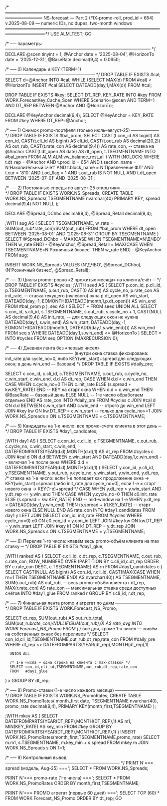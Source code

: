 /* ══════════════════════════════════════════════════════════════
   NS-forecast — Part 2 (FIX-promo-roll, prod_id = 654)
   v.2025-08-09  —  numeric IDs, no dupes, two-month windows
═══════════════════════════════════════════════════════════════*/
USE ALM_TEST;
GO

/* ── параметры ─────────────────────────────────────────────── */
DECLARE
    @scen      tinyint      = 1,
    @Anchor    date         = '2025-08-04',
    @HorizonTo date         = '2025-12-31',
    @BaseRate  decimal(9,4) = 0.0650;

/* ── 0) Календарь и KEY (TERM=1) ───────────────────────────── */
DROP TABLE IF EXISTS #cal;
SELECT d=@Anchor INTO #cal;
WHILE (SELECT MAX(d) FROM #cal) < @HorizonTo
    INSERT #cal SELECT DATEADD(day,1,MAX(d)) FROM #cal;

DROP TABLE IF EXISTS #key;
SELECT DT_REP, KEY_RATE
INTO   #key
FROM   WORK.ForecastKey_Cache_Scen
WHERE  Scenario=@scen AND TERM=1
  AND  DT_REP BETWEEN @Anchor AND @HorizonTo;

DECLARE @KeyAnchor decimal(9,4);
SELECT @KeyAnchor = KEY_RATE FROM #key WHERE DT_REP=@Anchor;

/* ── 1) Снимок promo-портфеля (только июль–август-25) ───────── */
DROP TABLE IF EXISTS #bal_prom;
SELECT
    CAST(t.con_id AS bigint)       AS con_id,
    CAST(t.cli_id AS bigint)       AS cli_id,
    CAST(t.out_rub AS decimal(20,2)) AS out_rub,
    CAST(t.rate_con AS decimal(9,4)) AS rate_con,   -- ставка на @Anchor
    CAST(t.dt_open AS date)        AS dt_open,
    t.TSEGMENTNAME
INTO #bal_prom
FROM   ALM.ALM.vw_balance_rest_all t WITH (NOLOCK)
WHERE  t.dt_rep       = @Anchor
  AND  t.prod_id      = 654
  AND  t.section_name = N'Накопительный счёт'
  AND  t.block_name   = N'Привлечение ФЛ'
  AND  t.cur          = '810'
  AND  t.od_flag      = 1
  AND  t.out_rub IS NOT NULL
  AND  t.dt_open BETWEEN '2025-07-01' AND '2025-08-31';

/* ── 2) Постоянные спреды по август-25 открытиям ───────────── */
DROP TABLE IF EXISTS WORK.NS_Spreads;
CREATE TABLE WORK.NS_Spreads(
  TSEGMENTNAME nvarchar(40) PRIMARY KEY,
  spread       decimal(9,4) NOT NULL
);

DECLARE @Spread_DChbo  decimal(9,4),
        @Spread_Retail decimal(9,4);

;WITH aug AS (
    SELECT TSEGMENTNAME,
           w_rate = SUM(out_rub*rate_con)/SUM(out_rub)
    FROM   #bal_prom
    WHERE  dt_open BETWEEN '2025-08-01' AND '2025-08-31'
    GROUP  BY TSEGMENTNAME
)
SELECT
    @Spread_DChbo   = MAX(CASE WHEN TSEGMENTNAME=N'ДЧБО'            THEN w_rate END) - @KeyAnchor,
    @Spread_Retail  = MAX(CASE WHEN TSEGMENTNAME=N'Розничный бизнес' THEN w_rate END) - @KeyAnchor
FROM aug;

INSERT WORK.NS_Spreads VALUES
       (N'ДЧБО', @Spread_DChbo),
       (N'Розничный бизнес', @Spread_Retail);

/* ── 3) Циклы promo: ровно «2 прожитых месяца» на клиента/счёт ─ */
DROP TABLE IF EXISTS #cycles;
;WITH seed AS (
    SELECT
        p.con_id, p.cli_id, p.TSEGMENTNAME, p.out_rub,
        CAST(0 AS int) AS cycle_no,
        p.rate_con     AS init_rate,                    -- ставка текущего (нулевого) окна
        p.dt_open      AS win_start,
        DATEADD(day,-1, EOMONTH(DATEADD(month,1,p.dt_open))) AS win_end
    FROM #bal_prom p
),
seq AS (
    SELECT * FROM seed
    UNION ALL
    SELECT
        s.con_id, s.cli_id, s.TSEGMENTNAME, s.out_rub,
        s.cycle_no + 1,
        CAST(NULL AS decimal(9,4)) AS init_rate,        -- для следующих окон не нужна
        DATEADD(day,1, s.win_end) AS win_start,
        DATEADD(day,-1, EOMONTH(DATEADD(month,1, DATEADD(day,1,s.win_end)))) AS win_end
    FROM seq s
    WHERE DATEADD(day,1,s.win_end) <= @HorizonTo
)
SELECT *
INTO   #cycles
FROM   seq
OPTION (MAXRECURSION 0);

/* ── 4) Дневная лента без «первых чисел» ──────────────────────
      (внутри окна ставка фиксирована: init_rate для cycle_no=0,
       либо KEY(win_start)+spread для следующих окон;
       в день win_end — базовая)                                */
DROP TABLE IF EXISTS #daily_pre;

SELECT
    c.con_id, c.cli_id, c.TSEGMENTNAME, c.out_rub,
    c.cycle_no, c.win_start, c.win_end,
    d.d AS dt_rep,
    CASE
      WHEN d.d < c.win_end THEN
           CASE WHEN c.cycle_no=0
                THEN c.init_rate
                ELSE (s.spread + kw.KEY_RATE) END      -- KEY на старт окна
      WHEN d.d = c.win_end THEN @BaseRate               -- базовый день
      ELSE NULL                                         -- 1-е число обработаем отдельно
    END AS rate_con
INTO   #daily_pre
FROM   #cycles c
JOIN   #cal d
       ON d.d BETWEEN c.win_start AND c.win_end         -- строго до win_end
LEFT   JOIN #key kw
       ON kw.DT_REP = c.win_start                       -- только для cycle_no>=1
JOIN   WORK.NS_Spreads s
       ON s.TSEGMENTNAME = c.TSEGMENTNAME;

/* ── 5) Кандидаты на 1-е число: все промо-счета клиента в этот день ─ */
DROP TABLE IF EXISTS #day1_candidates;

;WITH day1 AS (
    SELECT c.con_id, c.cli_id, c.TSEGMENTNAME, c.out_rub, c.cycle_no,
           c.win_start, c.win_end,
           DATEFROMPARTS(YEAR(d.d),MONTH(d.d),1) AS dt_rep
    FROM   #cycles c
    JOIN   #cal d
      ON   d.d BETWEEN c.win_start AND DATEADD(day,1,c.win_end) -- включая 1-е после окна
    WHERE  d.d = DATEFROMPARTS(YEAR(d.d),MONTH(d.d),1)
)
SELECT
    y.con_id, y.cli_id, y.TSEGMENTNAME, y.out_rub,
    y.cycle_no, y.win_start, y.win_end,
    y.dt_rep,
    /* ставка на 1-е число:
       если 1-е попадает как продолжение окна → KEY(win_start)+spread (либо init_rate для cycle_no=0),
       если 1-е = старт нового окна → KEY(1-е)+spread                                  */
    CASE
      WHEN y.dt_rep > y.win_start AND y.dt_rep <= y.win_end
           THEN CASE WHEN y.cycle_no=0
                     THEN c0.init_rate
                     ELSE (s.spread + kw.KEY_RATE) END        -- mid-window на 1-е
      WHEN y.dt_rep = DATEADD(day,1,y.win_end)
           THEN (s.spread + k1.KEY_RATE)                      -- старт нового окна
      ELSE NULL
    END AS rate_con
INTO   #day1_candidates
FROM   day1 y
LEFT   JOIN (SELECT con_id, init_rate FROM #cycles WHERE cycle_no=0) c0
       ON c0.con_id = y.con_id
LEFT   JOIN #key kw  ON kw.DT_REP = y.win_start
LEFT   JOIN #key k1  ON k1.DT_REP = y.dt_rep
JOIN   WORK.NS_Spreads s ON s.TSEGMENTNAME = y.TSEGMENTNAME;

/* ── 6) Перелив 1-го числа: кладём весь promo-объём клиента на max ставку ─ */
DROP TABLE IF EXISTS #day1_glue;

;WITH ranked AS (
    SELECT
        c.cli_id, c.dt_rep, c.TSEGMENTNAME, c.out_rub, c.rate_con,
        ROW_NUMBER() OVER (PARTITION BY c.cli_id,c.dt_rep ORDER BY c.rate_con DESC, c.TSEGMENTNAME) AS rn
    FROM #day1_candidates c
)
SELECT
    CAST(NULL AS bigint)              AS con_id,
    r.cli_id,
    CAST(MAX(CASE WHEN rn=1 THEN TSEGMENTNAME END) AS nvarchar(40)) AS TSEGMENTNAME,
    SUM(r.out_rub) AS out_rub,        -- весь promo-объём клиента
    r.dt_rep,
    MAX(r.rate_con) AS rate_con       -- максимальная ставка среди доступных счётов
INTO   #day1_glue
FROM   ranked r
GROUP  BY r.cli_id, r.dt_rep;

/* ── 7) Финальная лента promo и агрегат по дням ─────────────── */
DROP TABLE IF EXISTS WORK.Forecast_NS_Promo;

SELECT dt_rep,
       SUM(out_rub)                                         AS out_rub_total,
       SUM(out_rub*rate_con)/NULLIF(SUM(out_rub),0)         AS rate_avg
INTO   WORK.Forecast_NS_Promo
FROM (
      /* все дни, кроме 1-х чисел — живём на собственных окнах без переливов */
      SELECT con_id,cli_id,TSEGMENTNAME,out_rub,dt_rep,rate_con
      FROM   #daily_pre
      WHERE  dt_rep <> DATEFROMPARTS(YEAR(dt_rep),MONTH(dt_rep),1)

      UNION ALL

      /* 1-е числа — одна строка на клиента с max-ставкой */
      SELECT con_id,cli_id,TSEGMENTNAME,out_rub,dt_rep,rate_con
      FROM   #day1_glue
) x
GROUP BY dt_rep;

/* ── 8) Promo-ставки (1-е число каждого месяца) ─────────────── */
DROP TABLE IF EXISTS WORK.NS_PromoRates;
CREATE TABLE WORK.NS_PromoRates(
  month_first  date,
  TSEGMENTNAME nvarchar(40),
  promo_rate   decimal(9,4),
  PRIMARY KEY(month_first,TSEGMENTNAME)
);

;WITH mkey AS (
    SELECT DATEFROMPARTS(YEAR(DT_REP),MONTH(DT_REP),1) AS m1,
           MIN(KEY_RATE) AS key_min
    FROM   #key
    GROUP  BY DATEFROMPARTS(YEAR(DT_REP),MONTH(DT_REP),1)
)
INSERT WORK.NS_PromoRates(month_first,TSEGMENTNAME,promo_rate)
SELECT m.m1, s.TSEGMENTNAME, m.key_min + s.spread
FROM   mkey m
JOIN   WORK.NS_Spreads s ON 1=1;

/* ── 9) Контрольный вывод ───────────────────────────────────── */
PRINT N'=== spread (модель, Aug-25) ===';
SELECT * FROM WORK.NS_Spreads;

PRINT N'=== promo-rate (1-е числа) ===';
SELECT * FROM WORK.NS_PromoRates ORDER BY month_first,TSEGMENTNAME;

PRINT N'=== PROMO агрегат (первые 60 дней) ===';
SELECT TOP (60) * FROM WORK.Forecast_NS_Promo ORDER BY dt_rep;
GO
